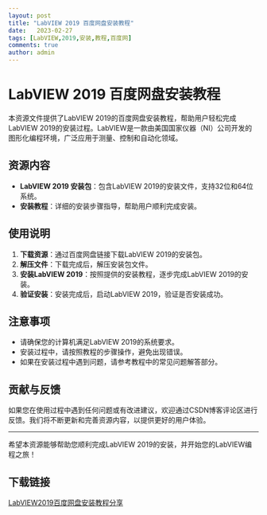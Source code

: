```yaml
---
layout: post
title: "LabVIEW 2019 百度网盘安装教程"
date:   2023-02-27
tags: [LabVIEW,2019,安装,教程,百度网]
comments: true
author: admin
---
```

# LabVIEW 2019 百度网盘安装教程

本资源文件提供了LabVIEW 2019的百度网盘安装教程，帮助用户轻松完成LabVIEW 2019的安装过程。LabVIEW是一款由美国国家仪器（NI）公司开发的图形化编程环境，广泛应用于测量、控制和自动化领域。

## 资源内容

- **LabVIEW 2019 安装包**：包含LabVIEW 2019的安装文件，支持32位和64位系统。
- **安装教程**：详细的安装步骤指导，帮助用户顺利完成安装。

## 使用说明

1. **下载资源**：通过百度网盘链接下载LabVIEW 2019的安装包。
2. **解压文件**：下载完成后，解压安装包文件。
3. **安装LabVIEW 2019**：按照提供的安装教程，逐步完成LabVIEW 2019的安装。
4. **验证安装**：安装完成后，启动LabVIEW 2019，验证是否安装成功。

## 注意事项

- 请确保您的计算机满足LabVIEW 2019的系统要求。
- 安装过程中，请按照教程的步骤操作，避免出现错误。
- 如果在安装过程中遇到问题，请参考教程中的常见问题解答部分。

## 贡献与反馈

如果您在使用过程中遇到任何问题或有改进建议，欢迎通过CSDN博客评论区进行反馈。我们将不断更新和完善资源内容，以提供更好的用户体验。

---

希望本资源能够帮助您顺利完成LabVIEW 2019的安装，并开始您的LabVIEW编程之旅！

## 下载链接

[LabVIEW2019百度网盘安装教程分享](https://pan.quark.cn/s/0283dcd07895)